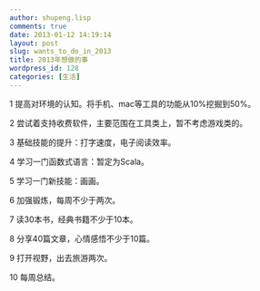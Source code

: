 ```yaml
---
author: shupeng.lisp
comments: true
date: 2013-01-12 14:19:14
layout: post
slug: wants_to_do_in_2013
title: 2013年想做的事
wordpress_id: 128
categories: [生活]
---
```


1 提高对环境的认知。将手机、mac等工具的功能从10%挖掘到50%。




2 尝试着支持收费软件，主要范围在工具类上，暂不考虑游戏类的。




3 基础技能的提升：打字速度，电子阅读效率。




4 学习一门函数式语言：暂定为Scala。




5 学习一门新技能：画画。




6 加强锻炼，每周不少于两次。




7 读30本书，经典书籍不少于10本。




8 分享40篇文章，心情感悟不少于10篇。




9 打开视野，出去旅游两次。




10 每周总结。

<!--break-->